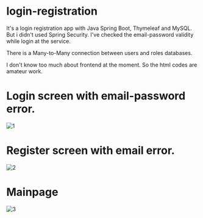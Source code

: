 # login-registration

It's a login registration app with Java Spring Boot, Thymeleaf and MySQL. But i didn't used Spring Security. I've checked the email-password validity while login at the service.

There is a Many-to-Many connection between users and roles databases.

I don't know too much about frontend at the moment. So the html codes are amateur work.

# Login screen with email-password error.
![1](https://user-images.githubusercontent.com/72259867/153421113-a0dbc96c-21b8-444d-be7c-7cdc48766bf4.png)
# Register screen with email error.
![2](https://user-images.githubusercontent.com/72259867/153421126-06f9e864-ac51-4abb-99c2-59b113b131c4.png)
# Mainpage
![3](https://user-images.githubusercontent.com/72259867/153421151-3f3e8f4f-1ff9-4fe5-8bc9-ef658ed01652.png)

